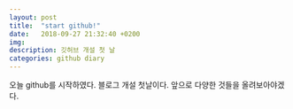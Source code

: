 ```yaml
---
layout: post
title:  "start github!"
date:   2018-09-27 21:32:40 +0200
img: 
description: 깃허브 개설 첫 날 
categories: github diary
---
```

오늘 github를 시작하였다.
블로그 개설 첫날이다.
앞으로 다양한 것들을 올려보아야겠다.
